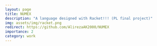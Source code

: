 ```yaml
---
layout: page
title: NUMEX
description: "A language designed with Racket!!! (PL final project)"
img: assets/img/racket.png
redirect: https://github.com/AlirezaAK2000/NUMEX
importance: 2
category: work
---
```

